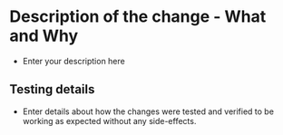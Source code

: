 # Description of the change - What and Why

- Enter your description here

## Testing details

- Enter details about how the changes were tested and verified to be working as expected without any side-effects.
